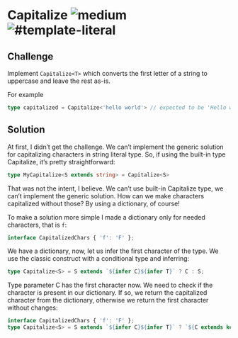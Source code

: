 <h1>Capitalize <img src="https://img.shields.io/badge/-medium-eaa648" alt="medium"/> <img src="https://img.shields.io/badge/-%23template--literal-999" alt="#template-literal"/></h1>

## Challenge

Implement `Capitalize<T>` which converts the first letter of a string to uppercase and leave the rest as-is.

For example

```ts
type capitalized = Capitalize<'hello world'> // expected to be 'Hello world'
```

## Solution

At first, I didn’t get the challenge.
We can’t implement the generic solution for capitalizing characters in string literal type.
So, if using the built-in type Capitalize, it’s pretty straightforward:

```ts
type MyCapitalize<S extends string> = Capitalize<S>
```

That was not the intent, I believe.
We can’t use built-in Capitalize type, we can’t implement the generic solution.
How can we make characters capitalized without those?
By using a dictionary, of course!

To make a solution more simple I made a dictionary only for needed characters, that is `f`:

```ts
interface CapitalizedChars { 'f': 'F' };
```

We have a dictionary, now, let us infer the first character of the type.
We use the classic construct with a conditional type and inferring:

```ts
type Capitalize<S> = S extends `${infer C}${infer T}` ? C : S;
```

Type parameter C has the first character now.
We need to check if the character is present in our dictionary.
If so, we return the capitalized character from the dictionary, otherwise we return the first character without changes:

```ts
interface CapitalizedChars { 'f': 'F' };
type Capitalize<S> = S extends `${infer C}${infer T}` ? `${C extends keyof CapitalizedChars ? CapitalizedChars[C] : C}${T}` : S;
```
